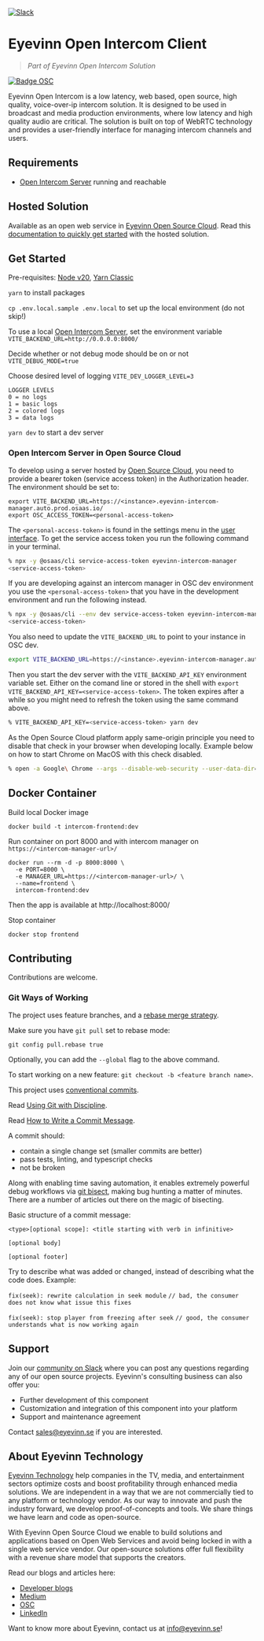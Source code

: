 [![Slack](https://slack.osaas.io/badge.svg)](https://slack.osaas.io)

# Eyevinn Open Intercom Client

> _Part of Eyevinn Open Intercom Solution_

[![Badge OSC](https://img.shields.io/badge/Evaluate-24243B?style=for-the-badge&logo=data:image/svg+xml;base64,PHN2ZyB3aWR0aD0iMjQiIGhlaWdodD0iMjQiIHZpZXdCb3g9IjAgMCAyNCAyNCIgZmlsbD0ibm9uZSIgeG1sbnM9Imh0dHA6Ly93d3cudzMub3JnLzIwMDAvc3ZnIj4KPGNpcmNsZSBjeD0iMTIiIGN5PSIxMiIgcj0iMTIiIGZpbGw9InVybCgjcGFpbnQwX2xpbmVhcl8yODIxXzMxNjcyKSIvPgo8Y2lyY2xlIGN4PSIxMiIgY3k9IjEyIiByPSI3IiBzdHJva2U9ImJsYWNrIiBzdHJva2Utd2lkdGg9IjIiLz4KPGRlZnM%2BCjxsaW5lYXJHcmFkaWVudCBpZD0icGFpbnQwX2xpbmVhcl8yODIxXzMxNjcyIiB4MT0iMTIiIHkxPSIwIiB4Mj0iMTIiIHkyPSIyNCIgZ3JhZGllbnRVbml0cz0idXNlclNwYWNlT25Vc2UiPgo8c3RvcCBzdG9wLWNvbG9yPSIjQzE4M0ZGIi8%2BCjxzdG9wIG9mZnNldD0iMSIgc3RvcC1jb2xvcj0iIzREQzlGRiIvPgo8L2xpbmVhckdyYWRpZW50Pgo8L2RlZnM%2BCjwvc3ZnPgo%3D)](https://app.osaas.io/browse/eyevinn-intercom-manager)

Eyevinn Open Intercom is a low latency, web based, open source, high quality, voice-over-ip intercom solution.
It is designed to be used in broadcast and media production environments, where low latency and high quality audio are critical.
The solution is built on top of WebRTC technology and provides a user-friendly interface for managing intercom channels and users.

## Requirements

- [Open Intercom Server](https://github.com/Eyevinn/intercom-manager/) running and reachable

## Hosted Solution

Available as an open web service in [Eyevinn Open Source Cloud](https://www.osaas.io). Read this [documentation to quickly get started](https://docs.osaas.io/osaas.wiki/Service%3A-Intercom.html) with the hosted solution.

## Get Started

Pre-requisites: [Node v20](https://nodejs.org/), [Yarn Classic](https://classic.yarnpkg.com/)

`yarn` to install packages

`cp .env.local.sample .env.local` to set up the local environment (do not skip!)

To use a local [Open Intercom Server](https://github.com/Eyevinn/intercom-manager/), set the environment variable `VITE_BACKEND_URL=http://0.0.0.0:8000/`

Decide whether or not debug mode should be on or not `VITE_DEBUG_MODE=true`

Choose desired level of logging `VITE_DEV_LOGGER_LEVEL=3`

```
LOGGER LEVELS
0 = no logs
1 = basic logs
2 = colored logs
3 = data logs
```

`yarn dev` to start a dev server

### Open Intercom Server in Open Source Cloud

To develop using a server hosted by [Open Source Cloud](https://www.osaas.io/), you need to provide a bearer token (service access token) in the Authorization header. The environment should be set to:

```
export VITE_BACKEND_URL=https://<instance>.eyevinn-intercom-manager.auto.prod.osaas.io/
export OSC_ACCESS_TOKEN=<personal-access-token>
```

The `<personal-access-token>` is found in the settings menu in the [user interface](https://app.osaas.io). To get the service access token you run the following command in your terminal.

```bash
% npx -y @osaas/cli service-access-token eyevinn-intercom-manager
<service-access-token>
```

If you are developing against an intercom manager in OSC dev environment you use the `<personal-access-token>` that you have in the development environment and run the following instead.

```bash
% npx -y @osaas/cli --env dev service-access-token eyevinn-intercom-manager
<service-access-token>
```

You also need to update the `VITE_BACKEND_URL` to point to your instance in OSC dev.

```bash
export VITE_BACKEND_URL=https://<instance>.eyevinn-intercom-manager.auto.dev.osaas.io/
```

Then you start the dev server with the `VITE_BACKEND_API_KEY` environment variable set. Either on the comand line or stored in the shell with `export VITE_BACKEND_API_KEY=<service-access-token>`. The token expires after a while so you might need to refresh the token using the same command above.

```bash
% VITE_BACKEND_API_KEY=<service-access-token> yarn dev
```

As the Open Source Cloud platform apply same-origin principle you need to disable that check in your browser when developing locally. Example below on how to start Chrome on MacOS with this check disabled.

```bash
% open -a Google\ Chrome --args --disable-web-security --user-data-dir="/tmp"
```

## Docker Container

Build local Docker image

```
docker build -t intercom-frontend:dev
```

Run container on port 8000 and with intercom manager on `https://<intercom-manager-url>/`

```
docker run --rm -d -p 8000:8000 \
  -e PORT=8000 \
  -e MANAGER_URL=https://<intercom-manager-url>/ \
  --name=frontend \
  intercom-frontend:dev
```

Then the app is available at http://localhost:8000/

Stop container

```
docker stop frontend
```

## Contributing

Contributions are welcome.

### Git Ways of Working

The project uses feature branches, and a [rebase merge strategy](https://www.atlassian.com/git/tutorials/merging-vs-rebasing).

Make sure you have `git pull` set to rebase mode:

`git config pull.rebase true`

Optionally, you can add the `--global` flag to the above command.

To start working on a new feature: `git checkout -b <feature branch name>`.

This project uses [conventional commits](https://www.conventionalcommits.org/en/v1.0.0/#summary).

Read [Using Git with Discipline](https://drewdevault.com/2019/02/25/Using-git-with-discipline.html).

Read [How to Write a Commit Message](https://chris.beams.io/posts/git-commit/).

A commit should:

- contain a single change set (smaller commits are better)
- pass tests, linting, and typescript checks
- not be broken

Along with enabling time saving automation, it enables extremely powerful debug workflows via [git bisect](https://git-scm.com/docs/git-bisect), making bug hunting a matter of minutes. There are a number of articles out there on the magic of bisecting.

Basic structure of a commit message:

```
<type>[optional scope]: <title starting with verb in infinitive>

[optional body]

[optional footer]
```

Try to describe what was added or changed, instead of describing what the code does. Example:

`fix(seek): rewrite calculation in seek module` `// bad, the consumer does not know what issue this fixes`

`fix(seek): stop player from freezing after seek` `// good, the consumer understands what is now working again`

## Support

Join our [community on Slack](https://slack.osaas.io/) where you can post any questions regarding any of our open source projects. Eyevinn's consulting business can also offer you:

- Further development of this component
- Customization and integration of this component into your platform
- Support and maintenance agreement

Contact [sales@eyevinn.se](mailto:sales@eyevinn.se) if you are interested.

## About Eyevinn Technology

[Eyevinn Technology](https://www.eyevinntechnology.se) help companies in the TV, media, and entertainment sectors optimize costs and boost profitability through enhanced media solutions.
We are independent in a way that we are not commercially tied to any platform or technology vendor. As our way to innovate and push the industry forward, we develop proof-of-concepts and tools. We share things we have learn and code as open-source.

With Eyevinn Open Source Cloud we enable to build solutions and applications based on Open Web Services and avoid being locked in with a single web service vendor. Our open-source solutions offer full flexibility with a revenue share model that supports the creators.

Read our blogs and articles here:

- [Developer blogs](https://dev.to/video)
- [Medium](https://eyevinntechnology.medium.com)
- [OSC](https://www.osaas.io)
- [LinkedIn](https://www.linkedin.com/company/eyevinn/)

Want to know more about Eyevinn, contact us at info@eyevinn.se!
